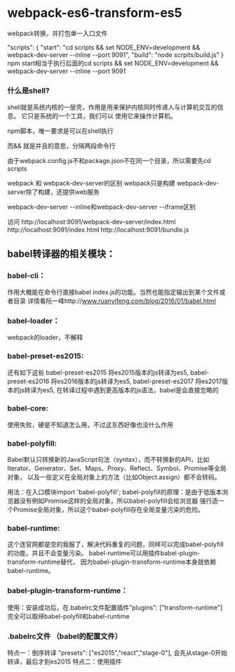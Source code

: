 # webpack-es6-transform-es5
webpack转换，并打包单一入口文件

"scripts": {
    "start": "cd scripts && set NODE_ENV=development && webpack-dev-server --inline --port 9091",
    "build": "node scrpits/build.js"
}
npm start相当于执行后面的cd scripts && set NODE_ENV=development && webpack-dev-server --inline --port 9091

### 什么是shell?
shell就是系统内核的一层壳，作用是用来保护内核同时传递人与计算机交互的信息。
它只是系统的一个工具，我们可以 使用它来操作计算机。

npm脚本，唯一要求是可以在shell执行

而&& 就是并且的意思，分隔两段命令行

由于webpack.config.js不和package.json不在同一个目录，所以需要先cd scripts

webpack 和 webpack-dev-server的区别
webpack只是构建
webpack-dev-server除了构建，还提供web服务

webpack-dev-server --inline和webpack-dev-server --iframe区别

访问
http://localhost:9091/webpack-dev-server/index.html
http://localhost:9091/index.html
http://localhost:9091/bundle.js



## babel转译器的相关模块：

### babel-cli：
作用大概能在命令行直接babel index.js的功能。当然也能指定输出到某个文件或者目录
详情看阮一峰http://www.ruanyifeng.com/blog/2016/01/babel.html

### babel-loader：
webpack的loader，不解释

### babel-preset-es2015:
还有如下这些
babel-preset-es2015 将es2015版本的js转译为es5,
babel-preset-es2016 将es2016版本的js转译为es5,
babel-preset-es2017 将es2017版本的js转译为es5,
在转译过程中遇到更高版本的js语法，babel是会直接忽略的

### babel-core:
使用失败，硬是不知道怎么用，不过这东西好像也没什么作用

### babel-polyfill:
Babel默认只转换新的JavaScript句法（syntax），而不转换新的API，比如
Iterator、Generator、Set、Maps、Proxy、Reflect、Symbol、Promise等全局对象，
以及一些定义在全局对象上的方法（比如Object.assign）都不会转码。

用法：在入口模块import 'babel-polyfill';
babel-polyfill的原理：是由于低版本浏览器没有例如Promise这样的全局对象，所以babel-polyfill会给浏览器
强行造一个Promise全局对象，所以这个babel-polyfill存在全局变量污染的危险。

### babel-runtime:
这个连官网都是空的我服了，解决代码重复的问题，同样可以完成babel-polyfill的功能，并且不会变量污染。
babel-runtime可以用插件babel-plugin-transform-runtime替代，
因为babel-plugin-transform-runtime本身就依赖babel-runtime。

### babel-plugin-transform-runtime：
使用：安装成功后，在.babelrc文件配置插件"plugins": ["transform-runtime"]
完全可以取缔babel-polyfill和babel-runtime

### .babelrc文件  （babel的配置文件）
特点一：倒序转译
"presets": ["es2015","react","stage-0"],
会先从stage-0开始转译，最后才到es2015
特点二：使用插件


